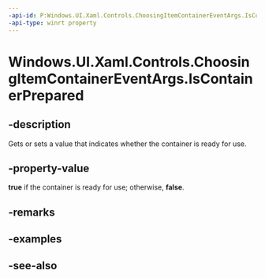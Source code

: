 ```yaml
---
-api-id: P:Windows.UI.Xaml.Controls.ChoosingItemContainerEventArgs.IsContainerPrepared
-api-type: winrt property
---
```


<!-- Property syntax
public bool IsContainerPrepared { get;  set; }
-->

# Windows.UI.Xaml.Controls.ChoosingItemContainerEventArgs.IsContainerPrepared

## -description
Gets or sets a value that indicates whether the container is ready for use.



## -property-value
**true** if the container is ready for use; otherwise, **false**.

## -remarks

## -examples

## -see-also

